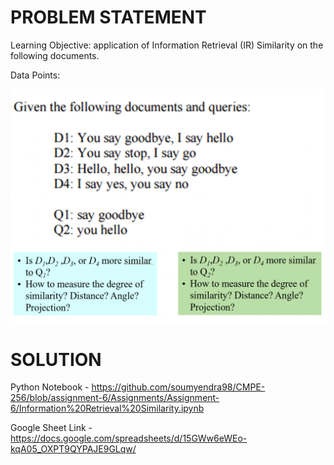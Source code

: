 # PROBLEM STATEMENT

Learning Objective: application of Information Retrieval (IR) Similarity on the following documents.

Data Points:

![Data Points](https://github.com/soumyendra98/CMPE-256/blob/assignment-6/Assignments/Assignment-6/Dataset.png)

# SOLUTION

Python Notebook - https://github.com/soumyendra98/CMPE-256/blob/assignment-6/Assignments/Assignment-6/Information%20Retrieval%20Similarity.ipynb

Google Sheet Link - https://docs.google.com/spreadsheets/d/15GWw6eWEo-kqA05_OXPT9QYPAJE9GLqw/
